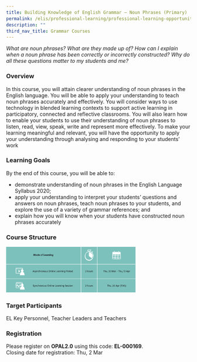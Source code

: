 ```yaml
---
title: Building Knowledge of English Grammar – Noun Phrases (Primary)
permalink: /elis/professional-learning/professional-learning-opportunities/primary/noun-phrases/
description: ""
third_nav_title: Grammar Courses
---
```

<em>What are noun phrases? What are they made up of? How can I explain when a noun phrase has been correctly or incorrectly constructed? Why do all these questions matter to my students and me?</em>

### Overview
In this course, you will attain clearer understanding of noun phrases in the English language. You will be able to apply your understanding to teach noun phrases accurately and effectively. You will consider ways to use technology in blended learning contexts to support active learning in participatory, connected and reflective classrooms. You will also learn how to enable your students to use their understanding of noun phrases to listen, read, view, speak, write and represent more effectively. To make your learning meaningful and relevant, you will have the opportunity to apply your understanding through analysing and responding to your students’ work

### Learning Goals

By the end of this course, you will be able to:

*   demonstrate understanding of noun phrases in the English Language Syllabus 2020;
*   apply your understanding to interpret your students’ questions and answers on noun phrases, teach noun phrases to your students, and explore the use of a variety of grammar references; and
*   explain how you will know when your students have constructed noun phrases accurately

### Course Structure

<img src="/images/course%20structure%2012.png" 
     style="width:70%">
		 
### Target Participants

EL Key Personnel, Teacher Leaders and Teachers

### Registration

Please register on **OPAL2.0** using this code: **EL-000169**.  
Closing date for registration: Thu, 2 Mar